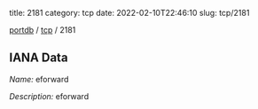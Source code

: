 title: 2181
category: tcp
date: 2022-02-10T22:46:10
slug: tcp/2181

[portdb](/) / [tcp](/category/tcp.html) / 2181


## IANA Data

_Name:_ eforward

_Description:_ eforward


